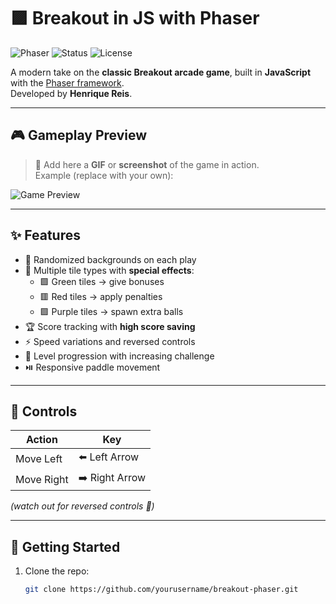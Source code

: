 # 🟪 Breakout in JS with Phaser

![Phaser](https://img.shields.io/badge/Phaser-Game-blueviolet?logo=javascript) 
![Status](https://img.shields.io/badge/status-in%20progress-yellow) 
![License](https://img.shields.io/badge/license-MIT-green)

A modern take on the **classic Breakout arcade game**, built in **JavaScript** with the [Phaser framework](https://phaser.io/).  
Developed by **Henrique Reis**.

---

## 🎮 Gameplay Preview

> 📸 Add here a **GIF** or **screenshot** of the game in action.  
> Example (replace with your own):  

![Game Preview](assets/demo.gif)

---

## ✨ Features

- 🎨 Randomized backgrounds on each play
- 🧱 Multiple tile types with **special effects**:
  - 🟩 Green tiles → give bonuses
  - 🟥 Red tiles → apply penalties
  - 🟪 Purple tiles → spawn extra balls
- 🏆 Score tracking with **high score saving**
- ⚡ Speed variations and reversed controls
- 🔄 Level progression with increasing challenge
- ⏯️ Responsive paddle movement

---

## 🎹 Controls

| Action | Key |
|--------|-----|
| Move Left | ⬅️ Left Arrow |
| Move Right | ➡️ Right Arrow |

*(watch out for reversed controls 👾)*

---

## 🚀 Getting Started

1. Clone the repo:
   ```bash
   git clone https://github.com/yourusername/breakout-phaser.git
